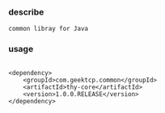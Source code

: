 ### describe
```
common libray for Java
```


### usage
```

<dependency>
    <groupId>com.geektcp.common</groupId>
    <artifactId>thy-core</artifactId>
    <version>1.0.0.RELEASE</version>
</dependency>
```
